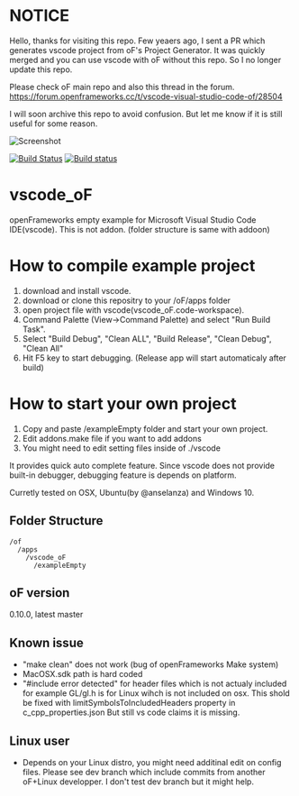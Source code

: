 # NOTICE
Hello, thanks for visiting this repo.
Few yeaers ago, I sent a PR which generates vscode project from oF's Project Generator.
It was quickly merged and you can use vscode with oF without this repo.
So I no longer update this repo.

Please check oF main repo and also this thread in the forum.
https://forum.openframeworks.cc/t/vscode-visual-studio-code-of/28504

I will soon archive this repo to avoid confusion.
But let me know if it is still useful for some reason.

![Screenshot](ss.png)

[![Build Status](https://travis-ci.org/hiroMTB/vscode_oF.svg?branch=master)](https://travis-ci.org/hiroMTB/vscode_oF)
[![Build status](https://ci.appveyor.com/api/projects/status/gp66lfcygw2mtnld/branch/master?svg=true)](https://ci.appveyor.com/project/hiroMTB/vscode-of/branch/master)

# vscode_oF
openFrameworks empty example for Microsoft Visual Studio Code IDE(vscode).
This is not addon. (folder structure is same with addoon)

# How to compile example project
1. download and install vscode.
2. download or clone this repositry to your /oF/apps folder
2. open project file with vscode(vscode_oF.code-workspace).
3. Command Palette (View->Command Palette) and select "Run Build Task".
4. Select "Build Debug", "Clean ALL", "Build Release", "Clean Debug", "Clean All"
5. Hit F5 key to start debugging. (Release app will start automaticaly after build)

# How to start your own project
1. Copy and paste /exampleEmpty folder and start your own project.
2. Edit addons.make file if you want to add addons
3. You might need to edit setting files inside of ./vscode

It provides quick auto complete feature.
Since vscode does not provide built-in debugger, debugging feature is depends on platform.

Curretly tested on OSX, Ubuntu(by @anselanza) and Windows 10.


## 
## Folder Structure
```
/of
  /apps
    /vscode_oF
      /exampleEmpty
```

## oF version
0.10.0, latest master

## Known issue
+ "make clean" does not work (bug of openFrameworks Make system)
+ MacOSX.sdk path is hard coded
+ "#include error detected" for header files which is not actualy included
    for example GL/gl.h is for Linux wihch is not included on osx. This shold be fixed with limitSymbolsToIncludedHeaders property in c_cpp_properties.json
    But still vs code claims it is missing.

## Linux user
+ Depends on your Linux distro, you might need additinal edit on config files. Please see dev branch which include commits from another oF+Linux developper. I don't test dev branch but it might help. 
